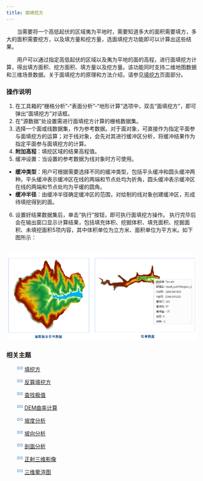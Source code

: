 ```yaml
---
title: 面填挖方
---
```



　　当需要将一个高低起伏的区域夷为平地时，需要知道多大的面积需要填方，多大的面积需要挖方，以及填方量和挖方量，选面填挖方功能即可以计算出这些结果。

　　用户可以通过指定高低起伏的区域以及夷为平地的面的高程，进行面填挖方计算，得出填方面积、挖方面积、填方量以及挖方量。该功能同时支持二维地图数据和三维场景数据。关于面填挖方的原理和方法介绍，请参见[填挖方](CutFill.html)页面部分。

  
### 操作说明


 1. 在工具箱的“栅格分析”-“表面分析”-“地形计算”选项中，双击“面填挖方”，即可弹出“面填挖方”对话框。
 2. 在“源数据”处设置需进行面填挖方计算的栅格数据集。
 3. 选择一个面或线数据集，作为参考数据。对于面对象，可直接作为指定平面参与面填挖方的运算；对于线对象，会先对其进行缓冲区分析，将缓冲结果作为指定平面参与面填挖方的计算。
 4. **附加高程**：填挖区域的结果高程值。
 5. 缓冲设置：当设置的参考数据为线对象时方可使用。

   - **缓冲类型**：用户可根据需要选择不同的缓冲类型，包括平头缓冲和圆头缓冲两种。平头缓冲表示缓冲区在线的两端和节点处均为折角，圆头缓冲表示缓冲区在线的两端和节点处均为平缓的圆角。 
   - **缓冲半径**：由缓冲半径确定缓冲区的范围，对绘制的线对象创建缓冲区，形成待填挖得到的面。
 6. 设置好结果数据集后，单击“执行”按钮，即可执行面填挖方操作。 执行完毕后会在输出窗口显示计算结果，包括填充体积、挖掘体积、填充面积、挖掘面积、未填挖面积5项内容，其中体积单位为立方米、面积单位为平方米。如下图所示：

　　![](img/CutFillRegion.png)

### 相关主题


　　![](../img/smalltitle.png) [填挖方](CutFill.html)

　　![](../img/smalltitle.png) [反算填挖方](InverseCutFill.html)

　　![](../img/smalltitle.png) [查找极值](FindExtreme.html)

　　![](../img/smalltitle.png) [DEM曲率计算](CalculateCurvature.html)

　　![](../img/smalltitle.png) [坡度分析](Slope.html)

　　![](../img/smalltitle.png) [坡向分析](Aspect.html)

　　![](../img/smalltitle.png) [剖面分析](Profile.html)

　　![](../img/smalltitle.png) [正射三维影像](OrthoImage.html)

　　![](../img/smalltitle.png) [三维晕渲图](HillShade.html)



